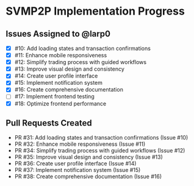 # SVMP2P Implementation Progress

## Issues Assigned to @larp0

- [x] #10: Add loading states and transaction confirmations
- [x] #11: Enhance mobile responsiveness
- [x] #12: Simplify trading process with guided workflows
- [x] #13: Improve visual design and consistency
- [x] #14: Create user profile interface
- [x] #15: Implement notification system
- [x] #16: Create comprehensive documentation
- [ ] #17: Implement frontend testing
- [x] #18: Optimize frontend performance

## Pull Requests Created

- PR #31: Add loading states and transaction confirmations (Issue #10)
- PR #32: Enhance mobile responsiveness (Issue #11)
- PR #34: Simplify trading process with guided workflows (Issue #12)
- PR #35: Improve visual design and consistency (Issue #13)
- PR #36: Create user profile interface (Issue #14)
- PR #37: Implement notification system (Issue #15)
- PR #38: Create comprehensive documentation (Issue #16)
